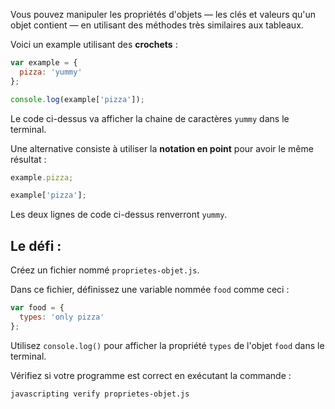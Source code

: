 Vous pouvez manipuler les propriétés d'objets — les clés et valeurs qu'un objet contient — en utilisant des méthodes très similaires aux tableaux.

Voici un example utilisant des **crochets** :

```js
var example = {
  pizza: 'yummy'
};

console.log(example['pizza']);
```

Le code ci-dessus va afficher la chaine de caractères `yummy` dans le terminal.

Une alternative consiste à utiliser la **notation en point** pour avoir le même résultat :

```js
example.pizza;

example['pizza'];
```

Les deux lignes de code ci-dessus renverront `yummy`.

## Le défi :

Créez un fichier nommé `proprietes-objet.js`.

Dans ce fichier, définissez une variable nommée `food` comme ceci :

```js
var food = {
  types: 'only pizza'
};
```

Utilisez `console.log()` pour afficher la propriété `types` de l'objet `food` dans le terminal.

Vérifiez si votre programme est correct en exécutant la commande :

```bash
javascripting verify proprietes-objet.js
```

